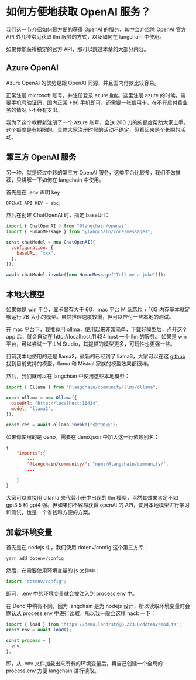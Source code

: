 # 如何方便地获取 OpenAI 服务？

我们这一节介绍如何最方便的获得 OpenAI 的服务，其中会介绍除 OpenAI 官方 API 外几种常见获取 llm 服务的方式，以及如何在 langchain 中使用。

如果你能获得稳定的官方 API，那可以跳过本章的大部分内容。

## Azure OpenAI

Azure OpenAI 的优势是跟 OpenAI 同源，并且国内付款比较容易。

正常注册 microsoft 账号，并注册登录 azure [link](https://azure.microsoft.com/en-us/)。这里注册 azure 的时候，需要手机号验证码，国内正常 +86 手机即可。还需要一张信用卡，在不开启付费业务的情况下不会有支出。

我为了这个教程新注册了一个 azure 账号，会送 200 刀的的额度帮助大家上手，这个额度是有期限的。具体大家注册时候的活动不确定，但看起来是个长期的活动。

## 第三方 OpenAI 服务

另一种，就是经过中转的第三方 OpenAI 服务，这类平台比较多，我们不做推荐，只讲解一下如何在 langchain 中使用。

首先是在 .env 声明 key

```js
OPENAI_API_KEY = abc;
```

然后在创建 ChatOpenAI 时，指定 baseUrl：

```js
import { ChatOpenAI } from "@langchain/openai";
import { HumanMessage } from "@langchain/core/messages";

const chatModel = new ChatOpenAI({
  configuration: {
    baseURL: "xxx",
  },
});

await chatModel.invoke([new HumanMessage("Tell me a joke")]);
```

## 本地大模型

如果你是 win 平台，显卡显存大于 6G，mac 平台 M 系芯片 + 16G 内存基本就足够运行 7B 大小的模型。虽然推理速度较慢，但可以应付一些本地的测试。

在 mac 平台下，我推荐用 [ollma](https://ollama.com/)，使用起来非常简单，下载好模型后，点开这个 app 后，就会自动在 http://localhost:11434 host 一个 llm 的服务。
如果是 win 平台，可以尝试一下 LM Studio，其提供的模型更多，可玩性也更强一些。

目前我本地使用的还是 llama2，最新的已经到了 llama3，大家可以在这 [github](https://github.com/ollama/ollama) 找到目前支持的模型，llama 和 Mistral 家族的模型效果都很棒。

然后，我们就可以在 langchian 中使用这些本地模型：

```js
import { Ollama } from "@langchain/community/llms/ollama";

const ollama = new Ollama({
  baseUrl: "http://localhost:11434",
  model: "llama2",
});

const res = await ollama.invoke("讲个笑话");
```

如果你使用的是 deno，需要在 deno.json 中加入这一行依赖别名：

```json
{
    "imports":{
        ...
        "@langchain/community/": "npm:/@langchain/community/",
        ...

    }
}

```

大家可以直接用 ollama 来代替小册中出现的 llm 模型，当然其效果肯定不如 gpt3.5 和 gpt4 强。但如果你不容易获得 openAI 的 API，使用本地模型进行学习和测试，也是一个省钱和方便的方案。

## 加载环境变量

首先是在 nodejs 中，我们使用 dotenv/config 这个第三方库：

```sh
yarn add dotenv/config
```

然后，在需要使用环境变量的 js 文件中：

```js
import "dotenv/config";
```

即可，.env 中的环境变量就会被注入到 process.env 中。

在 Deno 中稍有不同，因为 langchain 是为 nodejs 设计，所以读取环境变量时会默认从 process.env 中进行读取，所以我一般会这样 hack 一下：

```js
import { load } from "https://deno.land/std@0.223.0/dotenv/mod.ts";
const env = await load();

const process = {
  env,
};
```

即，从 .env 文件加载出来所有的环境变量后，再自己创建一个全局的 process.env 方便 langchain 进行读取。
